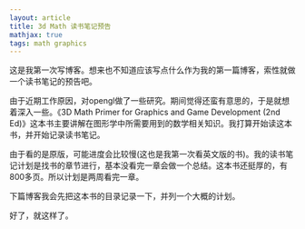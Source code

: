 ```yaml
---
layout: article
title: 3d Math 读书笔记预告
mathjax: true
tags: math graphics
---
```


这是我第一次写博客。想来也不知道应该写点什么作为我的第一篇博客，索性就做一个读书笔记的预告吧。

由于近期工作原因，对opengl做了一些研究。期间觉得还蛮有意思的，于是就想着深入一些。《3D Math Primer for Graphics and Game Development (2nd Ed)》这本书主要讲解在图形学中所需要用到的数学相关知识。我打算开始读这本书，并开始记录读书笔记。

由于看的是原版，可能进度会比较慢(这也是我第一次看英文版的书)。我的读书笔记计划是找书的章节进行，基本没看完一章会做一个总结。这本书还挺厚的，有800多页。所以计划是两周看完一章。

下篇博客我会先把这本书的目录记录一下，并列一个大概的计划。

好了，就这样了。